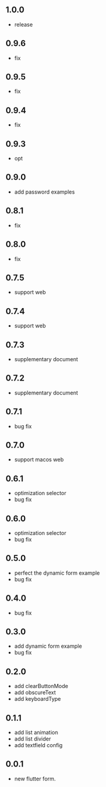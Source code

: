 ## 1.0.0
* release
## 0.9.6
* fix
## 0.9.5
* fix
## 0.9.4
* fix
## 0.9.3
* opt
## 0.9.0
* add password examples
## 0.8.1
* fix
## 0.8.0
* fix
## 0.7.5
* support web
## 0.7.4
* support web
## 0.7.3
* supplementary document
## 0.7.2
* supplementary document
## 0.7.1
* bug fix
## 0.7.0
* support macos web
## 0.6.1
* optimization selector
* bug fix
## 0.6.0
* optimization selector
* bug fix
## 0.5.0
* perfect the dynamic form example
* bug fix
## 0.4.0
* bug fix
## 0.3.0
* add dynamic form example
* bug fix
## 0.2.0
* add clearButtonMode
* add obscureText
* add keyboardType
## 0.1.1
* add list animation
* add list divider
* add textfield config
## 0.0.1
* new flutter form.
































